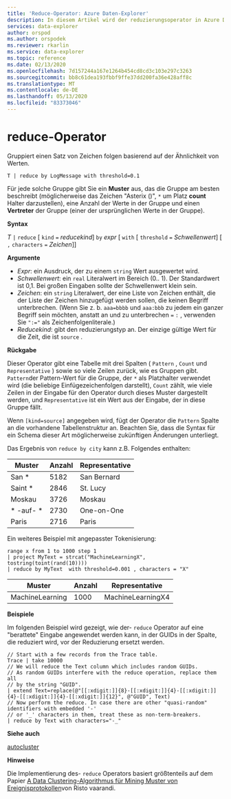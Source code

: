 ```yaml
---
title: 'Reduce-Operator: Azure Daten-Explorer'
description: In diesem Artikel wird der reduzierungsoperator in Azure Daten-Explorer beschrieben.
services: data-explorer
author: orspod
ms.author: orspodek
ms.reviewer: rkarlin
ms.service: data-explorer
ms.topic: reference
ms.date: 02/13/2020
ms.openlocfilehash: 7d157244a167e1264b454cd8cd3c103e297c3263
ms.sourcegitcommit: bb8c61dea193fbbf9ffe37dd200fa36e428aff8c
ms.translationtype: MT
ms.contentlocale: de-DE
ms.lasthandoff: 05/13/2020
ms.locfileid: "83373046"
---
```

# <a name="reduce-operator"></a>reduce-Operator

Gruppiert einen Satz von Zeichen folgen basierend auf der Ähnlichkeit von Werten.

```kusto
T | reduce by LogMessage with threshold=0.1
```

Für jede solche Gruppe gibt Sie ein **Muster** aus, das die Gruppe am besten beschreibt (möglicherweise das Zeichen "Asterix ()", `*` um Platz **count** Halter darzustellen), eine Anzahl der Werte in der Gruppe und einen **Vertreter** der Gruppe (einer der ursprünglichen Werte in der Gruppe).

**Syntax**

*T* `|` `reduce` [ `kind` `=` *reducekind*] `by` *expr* [ `with` [ `threshold` `=` *Schwellenwert*] [ `,` `characters` `=` *Zeichen*]]

**Argumente**

* *Expr*: ein Ausdruck, der zu einem `string` Wert ausgewertet wird.
* *Schwellenwert*: ein `real` Literalwert im Bereich (0.. 1). Der Standardwert ist 0,1. Bei großen Eingaben sollte der Schwellenwert klein sein. 
* *Zeichen*: ein `string` Literalwert, der eine Liste von Zeichen enthält, die der Liste der Zeichen hinzugefügt werden sollen, die keinen Begriff unterbrechen. (Wenn Sie z. b. `aaa=bbbb` und `aaa:bbb` zu jedem ein ganzer Begriff sein möchten, anstatt an und zu unterbrechen `=` `:` , verwenden Sie `":="` als Zeichenfolgenliterale.)
* *Reducekind*: gibt den reduzierungstyp an. Der einzige gültige Wert für die Zeit, die ist `source` .

**Rückgabe**

Dieser Operator gibt eine Tabelle mit drei Spalten ( `Pattern` , `Count` und `Representative` ) sowie so viele Zeilen zurück, wie es Gruppen gibt. `Pattern`der Pattern-Wert für die Gruppe, der `*` als Platzhalter verwendet wird (die beliebige Einfügezeichenfolgen darstellt), `Count` zählt, wie viele Zeilen in der Eingabe für den Operator durch dieses Muster dargestellt werden, und `Representative` ist ein Wert aus der Eingabe, der in diese Gruppe fällt.

Wenn `[kind=source]` angegeben wird, fügt der Operator die `Pattern` Spalte an die vorhandene Tabellenstruktur an.
Beachten Sie, dass die Syntax für ein Schema dieser Art möglicherweise zukünftigen Änderungen unterliegt.

Das Ergebnis von `reduce by city` kann z.B. Folgendes enthalten: 

|Muster     |Anzahl |Representative|
|------------|------|--------------|
| San *      | 5182 |San Bernard   |
| Saint *    | 2846 |St. Lucy    |
| Moskau     | 3726 |Moskau        |
| \* -auf- \* | 2730 |One-on-One  |
| Paris      | 2716 |Paris         |

Ein weiteres Beispiel mit angepasster Tokenisierung:

<!-- csl: https://help.kusto.windows.net:443/Samples -->
```kusto
range x from 1 to 1000 step 1
| project MyText = strcat("MachineLearningX", tostring(toint(rand(10))))
| reduce by MyText  with threshold=0.001 , characters = "X" 
```

|Muster         |Anzahl|Representative   |
|----------------|-----|-----------------|
|MachineLearning|1000 |MachineLearningX4|

**Beispiele**

Im folgenden Beispiel wird gezeigt, wie der- `reduce` Operator auf eine "berattete" Eingabe angewendet werden kann, in der GUIDs in der Spalte, die reduziert wird, vor der Reduzierung ersetzt werden.

```kusto
// Start with a few records from the Trace table.
Trace | take 10000
// We will reduce the Text column which includes random GUIDs.
// As random GUIDs interfere with the reduce operation, replace them all
// by the string "GUID".
| extend Text=replace(@"[[:xdigit:]]{8}-[[:xdigit:]]{4}-[[:xdigit:]]{4}-[[:xdigit:]]{4}-[[:xdigit:]]{12}", @"GUID", Text)
// Now perform the reduce. In case there are other "quasi-random" identifiers with embedded '-'
// or '_' characters in them, treat these as non-term-breakers.
| reduce by Text with characters="-_"
```

**Siehe auch**

[autocluster](./autoclusterplugin.md)

**Hinweise**

Die Implementierung des- `reduce` Operators basiert größtenteils auf dem Papier [A Data Clustering-Algorithmus für Mining Muster von Ereignisprotokollen](https://ristov.github.io/publications/slct-ipom03-web.pdf)von Risto vaarandi.
